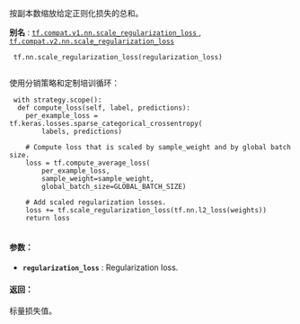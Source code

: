 按副本数缩放给定正则化损失的总和。

**别名** : [ `tf.compat.v1.nn.scale_regularization_loss` ](/api_docs/python/tf/nn/scale_regularization_loss), [ `tf.compat.v2.nn.scale_regularization_loss` ](/api_docs/python/tf/nn/scale_regularization_loss)

```
 tf.nn.scale_regularization_loss(regularization_loss)
 
```

使用分销策略和定制培训循环：

```
 with strategy.scope():
  def compute_loss(self, label, predictions):
    per_example_loss = tf.keras.losses.sparse_categorical_crossentropy(
        labels, predictions)

    # Compute loss that is scaled by sample_weight and by global batch size.
    loss = tf.compute_average_loss(
        per_example_loss,
        sample_weight=sample_weight,
        global_batch_size=GLOBAL_BATCH_SIZE)

    # Add scaled regularization losses.
    loss += tf.scale_regularization_loss(tf.nn.l2_loss(weights))
    return loss
 
```

#### 参数：
- **`regularization_loss`** : Regularization loss.


#### 返回：
标量损失值。

